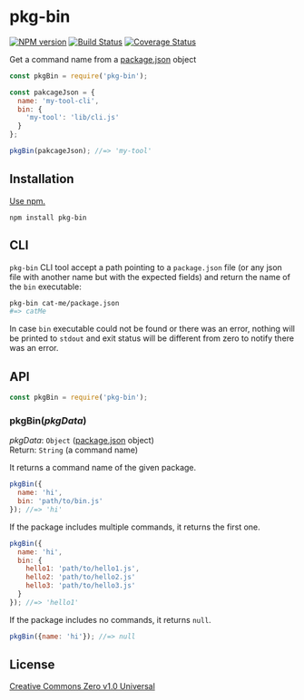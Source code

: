 # pkg-bin

[![NPM version](https://img.shields.io/npm/v/pkg-bin.svg)](https://www.npmjs.com/package/pkg-bin)
[![Build Status](https://travis-ci.org/shinnn/pkg-bin.svg?branch=master)](https://travis-ci.org/shinnn/pkg-bin)
[![Coverage Status](https://img.shields.io/coveralls/shinnn/pkg-bin.svg)](https://coveralls.io/r/shinnn/pkg-bin)

Get a command name from a [package.json](https://docs.npmjs.com/files/package.json) object

```javascript
const pkgBin = require('pkg-bin');

const pakcageJson = {
  name: 'my-tool-cli',
  bin: {
    'my-tool': 'lib/cli.js'
  }
};

pkgBin(pakcageJson); //=> 'my-tool'
```

## Installation

[Use npm.](https://docs.npmjs.com/cli/install)

```
npm install pkg-bin
```

## CLI

`pkg-bin` CLI tool accept a path pointing to a `package.json` file (or any json
file with another name but with the expected fields) and return the name of the
`bin` executable:

```sh
pkg-bin cat-me/package.json
#=> catMe
```

In case `bin` executable could not be found or there was an error, nothing will
be printed to `stdout` and exit status will be different from zero to notify
there was an error.

## API

```javascript
const pkgBin = require('pkg-bin');
```

### pkgBin(*pkgData*)

*pkgData*: `Object` ([package.json](https://github.com/npm/npm/blob/master/doc/files/package.json.md) object)  
Return: `String` (a command name)

It returns a command name of the given package.

```javascript
pkgBin({
  name: 'hi',
  bin: 'path/to/bin.js'
}); //=> 'hi'
```

If the package includes multiple commands, it returns the first one.

```javascript
pkgBin({
  name: 'hi',
  bin: {
    hello1: 'path/to/hello1.js',
    hello2: 'path/to/hello2.js'
    hello3: 'path/to/hello3.js'
  }
}); //=> 'hello1'
```

If the package includes no commands, it returns `null`.

```javascript
pkgBin({name: 'hi'}); //=> null
```

## License

[Creative Commons Zero v1.0 Universal](https://creativecommons.org/publicdomain/zero/1.0/deed)
